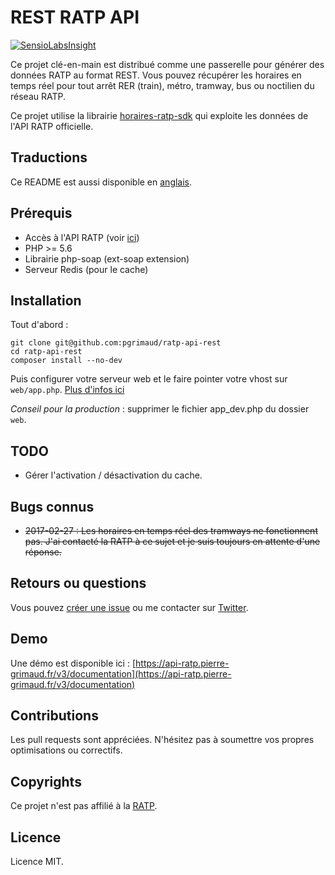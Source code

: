# REST RATP API

[![SensioLabsInsight](https://insight.sensiolabs.com/projects/0e42a9e2-ecb8-4412-8c88-b8f417f5ae2c/mini.png)](https://insight.sensiolabs.com/projects/0e42a9e2-ecb8-4412-8c88-b8f417f5ae2c)

Ce projet clé-en-main est distribué comme une passerelle pour générer des données RATP au format REST.
Vous pouvez récupérer les horaires en temps réel pour tout arrêt RER (train), métro, tramway, bus ou noctilien du réseau RATP.

Ce projet utilise la librairie [horaires-ratp-sdk](https://github.com/pgrimaud/horaires-ratp-sdk) qui exploite les données de l'API RATP officielle.
 
## Traductions

Ce README est aussi disponible en [anglais](https://github.com/pgrimaud/ratp-api-rest/blob/master/README.md).

## Prérequis

 - Accès à l'API RATP (voir [ici](https://data.ratp.fr/explore/dataset/horaires-temps-reel/))
 - PHP >= 5.6
 - Librairie php-soap (ext-soap extension)
 - Serveur Redis (pour le cache)

## Installation

Tout d'abord :

```
git clone git@github.com:pgrimaud/ratp-api-rest
cd ratp-api-rest
composer install --no-dev
```

Puis configurer votre serveur web et le faire pointer votre vhost sur ```web/app.php```. [Plus d'infos ici](http://symfony.com/doc/current/setup/web_server_configuration.html)

*Conseil pour la production* : supprimer le fichier app_dev.php du dossier ```web```.

## TODO

- Gérer l'activation / désactivation du cache.

## Bugs connus

- ~~2017-02-27 : Les horaires en temps réel des tramways ne fonctionnent pas. J'ai contacté la RATP à ce sujet et je suis toujours en attente d'une réponse.~~

## Retours ou questions

Vous pouvez [créer une issue](https://github.com/pgrimaud/ratp-api-rest/issues) ou me contacter sur [Twitter](https://twitter.com/pgrimaud_).

## Demo

Une démo est disponible ici : [https://api-ratp.pierre-grimaud.fr/v3/documentation](https://api-ratp.pierre-grimaud.fr/v3/documentation)

## Contributions

Les pull requests sont appréciées. N'hésitez pas à soumettre vos propres optimisations ou correctifs.

## Copyrights

Ce projet n'est pas affilié à la [RATP](http://www.ratp.fr).

## Licence

Licence MIT.
